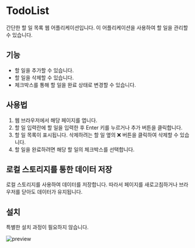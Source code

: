 # TodoList

간단한 할 일 목록 웹 어플리케이션입니다. 이 어플리케이션을 사용하여 할 일을 관리할 수 있습니다.

## 기능

- 할 일을 추가할 수 있습니다.
- 할 일을 삭제할 수 있습니다.
- 체크박스를 통해 할 일을 완료 상태로 변경할 수 있습니다.

## 사용법

1. 웹 브라우저에서 해당 페이지를 엽니다.
2. 할 일 입력란에 할 일을 입력한 후 Enter 키를 누르거나 추가 버튼을 클릭합니다.
3. 할 일 목록이 표시됩니다. 삭제하려는 할 일 옆의 ❌ 버튼을 클릭하여 삭제할 수 있습니다.
4. 할 일을 완료하려면 해당 할 일의 체크박스를 선택합니다.

## 로컬 스토리지를 통한 데이터 저장

로컬 스토리지를 사용하여 데이터를 저장합니다. 따라서 페이지를 새로고침하거나 브라우저를 닫아도 데이터가 유지됩니다.

## 설치

특별한 설치 과정이 필요하지 않습니다.

![preview](https://github.com/catmaker/TodoListJS/assets/114233139/2f46fbe6-488f-4828-81ed-631a6383888f)
